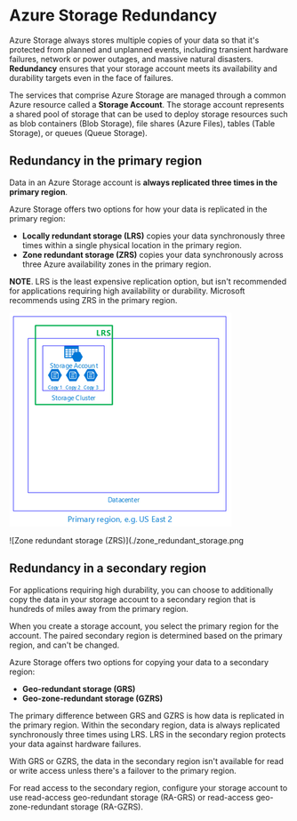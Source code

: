 # Azure Storage Redundancy

Azure Storage always stores multiple copies of your data so that it's protected from planned and unplanned events, including transient hardware failures, network or power outages, and massive natural disasters. **Redundancy** ensures that your storage account meets its availability and durability targets even in the face of failures.

The services that comprise Azure Storage are managed through a common Azure resource called a **Storage Account**. The storage account represents a shared pool of storage that can be used to deploy storage resources such as blob containers (Blob Storage), file shares (Azure Files), tables (Table Storage), or queues (Queue Storage). 

## Redundancy in the primary region

Data in an Azure Storage account is **always replicated three times in the primary region**. 

Azure Storage offers two options for how your data is replicated in the primary region:
- **Locally redundant storage (LRS)** copies your data synchronously three times within a single physical location in the primary region. 
- **Zone redundant storage (ZRS)** copies your data synchronously across three Azure availability zones in the primary region. 

**NOTE**. LRS is the least expensive replication option, but isn't recommended for applications requiring high availability or durability. Microsoft recommends using ZRS in the primary region.

![Locally redundant storage (LRS)](./locally_redundant_storage.png)

![Zone redundant storage (ZRS)](./zone_redundant_storage.png

## Redundancy in a secondary region

For applications requiring high durability, you can choose to additionally copy the data in your storage account to a secondary region that is hundreds of miles away from the primary region. 

When you create a storage account, you select the primary region for the account. The paired secondary region is determined based on the primary region, and can't be changed. 

Azure Storage offers two options for copying your data to a secondary region:
- **Geo-redundant storage (GRS)**
- **Geo-zone-redundant storage (GZRS)**

The primary difference between GRS and GZRS is how data is replicated in the primary region. Within the secondary region, data is always replicated synchronously three times using LRS. LRS in the secondary region protects your data against hardware failures.

With GRS or GZRS, the data in the secondary region isn't available for read or write access unless there's a failover to the primary region. 

For read access to the secondary region, configure your storage account to use read-access geo-redundant storage (RA-GRS) or read-access geo-zone-redundant storage (RA-GZRS). 